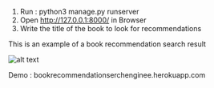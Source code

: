 1. Run : python3 manage.py runserver
2. Open http://127.0.0.1:8000/ in Browser
3. Write the title of the book to look for recommendations

This is an example of a book recommendation search result

![alt text](https://github.com/Vputri/Recomendation-System-Book/blob/master/Recomendation%20System.png)

Demo : bookrecommendationserchenginee.herokuapp.com
